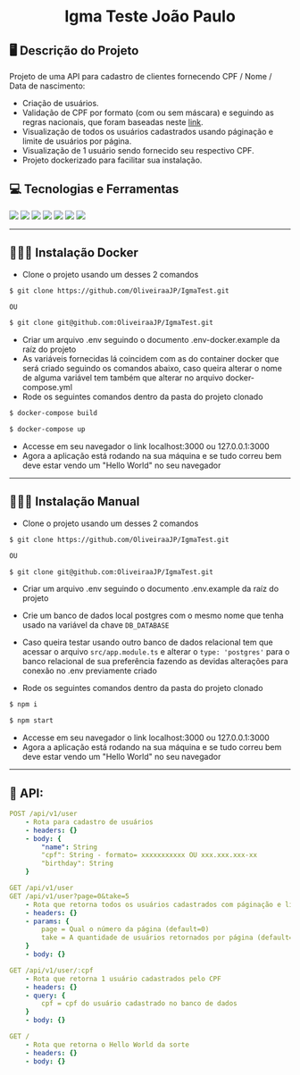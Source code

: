 <p align="center">
  <h1 align="center">
    Igma Teste João Paulo
  </h1>
</p>

## 🖥️ Descrição do Projeto

  Projeto de uma API para cadastro de clientes fornecendo CPF / Nome / Data de nascimento:
  - Criação de usuários.
  - Validação de CPF por formato (com ou sem máscara) e seguindo as regras nacionais, que foram baseadas neste <a href= "https://www.macoratti.net/alg_cpf.htm#:~:text=O" target="_blank"> link</a>.
  - Visualização de todos os usuários cadastrados usando páginação e limite de usuários por página.
  - Visualização de 1 usuário sendo fornecido seu respectivo CPF.
  - Projeto dockerizado para facilitar sua instalação.

## 💻 Tecnologias e Ferramentas

<img src="https://img.shields.io/badge/JavaScript-323330?style=for-the-badge&logo=javascript&logoColor=F7DF1E">
 <img src="https://img.shields.io/badge/Node.js-43853D?style=for-the-badge&logo=node.js&logoColor=white">
 <img src="https://img.shields.io/badge/nestjs-E0234E?style=for-the-badge&logo=nestjs&logoColor=white">
 <img src="https://img.shields.io/badge/typeorm-E0884E?style=for-the-badge&logo&logoColor=white">
 <img src="https://img.shields.io/badge/postgres-%23316192.svg?style=for-the-badge&logo=postgresql&logoColor=white">
<img src="https://img.shields.io/badge/typescript-%23007ACC.svg?style=for-the-badge&logo=typescript&logoColor=white">
<img src="https://img.shields.io/badge/docker-%230db7ed.svg?style=for-the-badge&logo=docker&logoColor=white">


---

## 👨🏻‍💻 Instalação Docker

- Clone o projeto usando um desses 2 comandos
```bash
$ git clone https://github.com/OliveiraaJP/IgmaTest.git

OU

$ git clone git@github.com:OliveiraaJP/IgmaTest.git
```
- Criar um arquivo .env seguindo o documento .env-docker.example da raíz do projeto
- As variáveis fornecidas lá coincidem com as do container docker que será criado seguindo os comandos abaixo, caso queira alterar o nome de alguma variável tem também que alterar no arquivo docker-compose.yml
- Rode os seguintes comandos dentro da pasta do projeto clonado
```bash
$ docker-compose build

$ docker-compose up
```
- Accesse em seu navegador o link localhost:3000 ou 127.0.0.1:3000
- Agora a aplicação está rodando na sua máquina e se tudo correu bem deve estar vendo um "Hello World" no seu navegador
---
 
 ## 💁🏻‍♂️ Instalação Manual

- Clone o projeto usando um desses 2 comandos
```bash
$ git clone https://github.com/OliveiraaJP/IgmaTest.git

OU

$ git clone git@github.com:OliveiraaJP/IgmaTest.git
```
- Criar um arquivo .env seguindo o documento .env.example da raíz do projeto

- Crie um banco de dados local postgres com o mesmo nome que tenha usado na variável da chave `DB_DATABASE`
 
- Caso queira testar usando outro banco de dados relacional tem que acessar o arquivo `src/app.module.ts` e alterar o `type: 'postgres'` para o banco relacional de sua preferência fazendo as devidas alterações para conexão no .env previamente criado

- Rode os seguintes comandos dentro da pasta do projeto clonado
 ```bash
$ npm i

$ npm start
```
 - Accesse em seu navegador o link localhost:3000 ou 127.0.0.1:3000
- Agora a aplicação está rodando na sua máquina e se tudo correu bem deve estar vendo um "Hello World" no seu navegador

---

## 🚀 API:

```yml
POST /api/v1/user
    - Rota para cadastro de usuários
    - headers: {}
    - body: {
        "name": String
        "cpf": String - formato= xxxxxxxxxxx OU xxx.xxx.xxx-xx
        "birthday": String
    }
```

```yml
GET /api/v1/user
GET /api/v1/user?page=0&take=5
    - Rota que retorna todos os usuários cadastrados com páginação e limite
    - headers: {}
    - params: {
        page = Qual o número da página (default=0)
        take = A quantidade de usuários retornados por página (default=5)
    }
    - body: {}
```

```yml
GET /api/v1/user/:cpf
    - Rota que retorna 1 usuário cadastrados pelo CPF
    - headers: {}
    - query: {
        cpf = cpf do usuário cadastrado no banco de dados
    }
    - body: {}
```

```yml
GET / 
    - Rota que retorna o Hello World da sorte
    - headers: {}
    - body: {}
```

